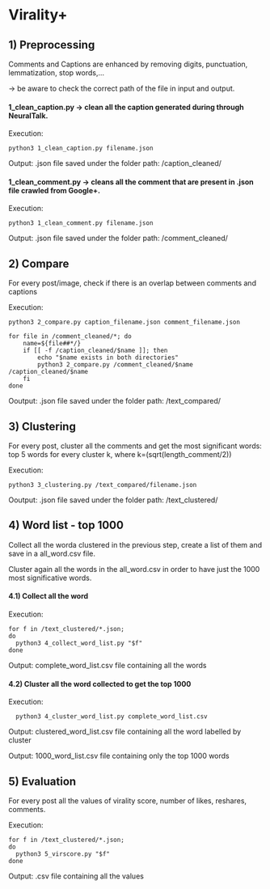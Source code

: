 # Virality+

## 1) Preprocessing
Comments and Captions are enhanced by removing digits, punctuation, lemmatization, stop words,...

-> be aware to check the correct path of the file in input and output.

#### 1_clean_caption.py -> clean all the caption generated during through NeuralTalk.

Execution:
	
```
python3 1_clean_caption.py filename.json
```

Output: .json file saved under the folder path: /caption_cleaned/

#### 1_clean_comment.py -> cleans all the comment that are present in .json file crawled from Google+.

Execution:

```
python3 1_clean_comment.py filename.json
```

Output: .json file saved under the folder path: /comment_cleaned/

## 2) Compare 
For every post/image, check if there is an overlap between comments and captions

Execution:
	
```
python3 2_compare.py caption_filename.json comment_filename.json
```
```
for file in /comment_cleaned/*; do
    name=${file##*/}
    if [[ -f /caption_cleaned/$name ]]; then
        echo "$name exists in both directories"
        python3 2_compare.py /comment_cleaned/$name /caption_cleaned/$name
    fi
done
```
Ooutput: .json file saved under the folder path: /text_compared/

## 3) Clustering
For every post, cluster all the comments and get the most significant words: top 5 words for every cluster k, where k=(sqrt(length_comment/2))

Execution:
	
```
python3 3_clustering.py /text_compared/filename.json
```

Ooutput: .json file saved under the folder path: /text_clustered/

## 4) Word list - top 1000
Collect all the worda clustered in the previous step, create a list of them and save in a all_word.csv file.

Cluster again all the words in the all_word.csv in order to have just the 1000 most significative words.

#### 4.1) Collect all the word 
Execution:
```
for f in /text_clustered/*.json; 
do
  python3 4_collect_word_list.py "$f"
done

```
Output: complete_word_list.csv file containing all the words

#### 4.2) Cluster all the word collected to get the top 1000

Execution:
```
  python3 4_cluster_word_list.py complete_word_list.csv
```
Output: clustered_word_list.csv file containing all the word labelled by cluster 

Output: 1000_word_list.csv file containing only the top 1000 words


## 5) Evaluation
For every post all the values of virality score, number of likes, reshares, comments.

Execution:
```
for f in /text_clustered/*.json; 
do
  python3 5_virscore.py "$f"
done

```
Output: .csv file containing all the values
